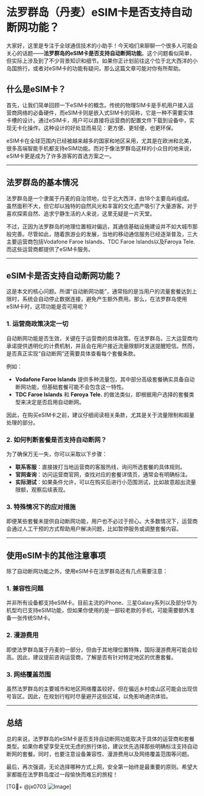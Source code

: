 # 法罗群岛（丹麦）eSIM卡是否支持自动断网功能？

大家好，这里是专注于全球通信技术的小助手！今天咱们来聊聊一个很多人可能会关心的话题——**法罗群岛的eSIM卡是否支持自动断网功能**。这个问题看似简单，但实际上涉及到了不少背景知识和细节。如果你正计划前往这个位于北大西洋的小岛国旅行，或者对eSIM卡的功能有疑问，那么这篇文章可能对你有所帮助。

## 什么是eSIM卡？

首先，让我们简单回顾一下eSIM卡的概念。传统的物理SIM卡是手机用户接入运营商网络的必备硬件，而eSIM卡则是嵌入式SIM卡的简称，它是一种不需要实体卡槽的设计。通过eSIM卡，用户可以直接将运营商的配置文件下载到设备中，实现无卡化操作。这种设计的好处显而易见：更方便、更轻便，也更环保。

eSIM卡在全球范围内已经被越来越多的国家和地区采用，尤其是在欧洲和北美，很多高端智能手机都支持eSIM功能。而对于像法罗群岛这样的小众目的地来说，eSIM卡更是成为了许多游客的首选方案之一。

---

## 法罗群岛的基本情况

法罗群岛是一个隶属于丹麦的自治领地，位于北大西洋，由18个主要岛屿组成。虽然面积不大，但它却以独特的自然风光和丰富的文化遗产吸引了大量游客。对于喜欢探索自然、追求宁静生活的人来说，这里无疑是一片天堂。

不过，正因为法罗群岛的地理位置相对偏远，其通信基础设施建设并不如大城市那般完善。尽管如此，随着旅游业的发展，当地的移动通信服务已经逐渐普及，三大主要运营商包括Vodafone Faroe Islands、TDC Faroe Islands以及Føroya Tele. 而这些运营商都提供了eSIM卡服务。

---

## eSIM卡是否支持自动断网功能？

这是本文的核心问题。所谓“自动断网功能”，通常指的是当用户的流量套餐达到上限时，系统会自动停止数据连接，避免产生额外费用。那么，在法罗群岛使用eSIM卡时，这项功能是否可用呢？

### 1. **运营商政策决定一切**
自动断网功能是否生效，关键在于运营商的具体政策。在法罗群岛，三大运营商均承诺提供透明化的计费机制，并且会在用户接近流量限额时发送提醒短信。然而，是否真正实现“自动断网”还需要具体查看每个套餐条款。

例如：
- **Vodafone Faroe Islands** 提供多种流量包，其中部分高级套餐确实具备自动断网功能，但基础套餐可能不会包含这一特性。
- **TDC Faroe Islands** 和 **Føroya Tele.** 的做法类似，即根据用户选择的套餐类型来决定是否启用自动断网。

因此，在购买eSIM卡之前，建议仔细阅读相关条款，尤其是关于流量限制和超量处理的部分。

### 2. **如何判断套餐是否支持自动断网？**
为了确保万无一失，你可以采取以下步骤：
- **联系客服**：直接拨打当地运营商的客服热线，询问所选套餐的具体规则。
- **官网查询**：访问运营商官网，查找对应的套餐详情页，通常会有明确标注。
- **实际测试**：如果条件允许，可以在购买后进行小范围测试，比如故意超出流量限额，观察后续表现。

### 3. **特殊情况下的应对措施**
即便某些套餐未提供自动断网功能，用户也不必过于担心。大多数情况下，运营商会通过人工干预的方式帮助用户解决问题，比如暂停服务或调整套餐内容。

---

## 使用eSIM卡的其他注意事项

除了自动断网功能之外，使用eSIM卡在法罗群岛还有几点需要注意：

### 1. **兼容性问题**
并非所有设备都支持eSIM卡。目前主流的iPhone、三星Galaxy系列以及部分华为机型均已支持eSIM功能，但如果你使用的是一部较老款的手机，可能需要额外准备一张传统SIM卡。

### 2. **漫游费用**
即使法罗群岛属于丹麦的一部分，但由于其地理位置特殊，国际漫游费用可能会较高。因此，建议提前咨询运营商，了解是否有针对特定地区的优惠套餐。

### 3. **网络覆盖范围**
虽然法罗群岛的主要城市和地区网络覆盖较好，但在偏远乡村或山区可能会出现信号盲区。因此，在规划行程时尽量避开这些区域，以免影响通讯体验。

---

## 总结

总的来说，法罗群岛的eSIM卡是否支持自动断网功能取决于具体的运营商和套餐类型。如果你希望享受无忧无虑的旅行体验，建议优先选择那些明确标注支持自动断网的套餐。同时，也要注意设备兼容性、漫游费用以及网络覆盖范围等问题。

最后，再次强调，无论选择哪种方式上网，安全第一始终是最重要的原则。希望大家都能在法罗群岛度过一段愉快而难忘的旅程！

[TG💪+ @jx0703 ![Image](https://github.com/user-attachments/assets/dbca1d08-cadb-493c-b0ec-ad6f7a83f270)]